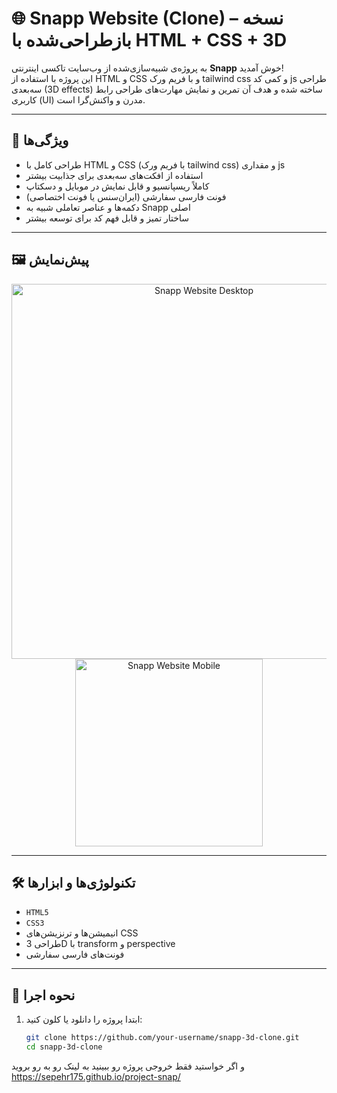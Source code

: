 # 🌐 Snapp Website (Clone) – نسخه بازطراحی‌شده با HTML + CSS + 3D

به پروژه‌ی شبیه‌سازی‌شده از وب‌سایت تاکسی اینترنتی **Snapp** خوش آمدید!  
این پروژه با استفاده از HTML و CSS و با فریم ورک tailwind css و کمی کد js طراحی سه‌بعدی (3D effects) ساخته شده و هدف آن تمرین و نمایش مهارت‌های طراحی رابط کاربری (UI) مدرن و واکنش‌گرا است.

---

## 📌 ویژگی‌ها

- طراحی کامل با HTML و CSS (با فریم ورک tailwind css) و مقداری js
- استفاده از افکت‌های سه‌بعدی برای جذابیت بیشتر
- کاملاً ریسپانسیو و قابل نمایش در موبایل و دسکتاپ
- فونت فارسی سفارشی (ایران‌سنس یا فونت اختصاصی)
- دکمه‌ها و عناصر تعاملی شبیه به Snapp اصلی
- ساختار تمیز و قابل فهم کد برای توسعه بیشتر

---

## 🖼️ پیش‌نمایش

<div align="center">
  <img src="./screenshots/desktop-preview.png" alt="Snapp Website Desktop" width="600"/>
  <br/>
  <img src="./screenshots/mobile-preview.png" alt="Snapp Website Mobile" width="300"/>
</div>

---

## 🛠️ تکنولوژی‌ها و ابزارها

- `HTML5`
- `CSS3`
- انیمیشن‌ها و ترنزیشن‌های CSS
- طراحی 3D با transform و perspective
- فونت‌های فارسی سفارشی

---

## 🚀 نحوه اجرا

1. ابتدا پروژه را دانلود یا کلون کنید:

   ```bash
   git clone https://github.com/your-username/snapp-3d-clone.git
   cd snapp-3d-clone
و اگر خواستید فقط خروجی پروژه رو ببینید به لینک رو به رو بروید                                                   https://sepehr175.github.io/project-snap/
